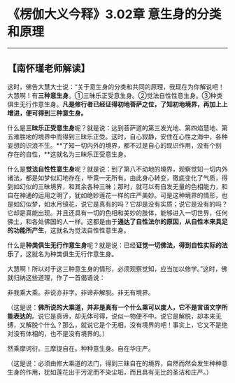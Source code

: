 # 《楞伽大义今释》3.02章 意生身的分类和原理

------

## 【南怀瑾老师解读】

这时，佛告大慧大士说：“关于意生身的分类和共同的原理，我现在为你解说吧！大慧啊！有**三种意生身**。①三昧乐正受意生身。②觉法自性性意生身。③种类俱生无行作意生身。**凡是修行者已经证得初地菩萨之位，了知初地境界，再加上上增进，便可得到三种意生身。**

什么是**三昧乐正受意生身**呢？就是说：达到菩萨道的第三发光地、第四焰慧地、第五难胜地的境界中而得到三昧乐正受。这时，自心寂静，安住在心性之海中，各种妄想的识浪不生。**了知一切内外的境界，都不过是自心的现识作用，没有个别存在的自性，**这就名为三昧乐正受意生身。

什么是**觉法自性性意生身**呢？就是说：到了第八不动地的境界，观察觉知一切内外诸法，都是如梦似幻地存在，毕竟一无所有。由此身心转变，徹底变化了气质，得到如幻似的三昧境界，和其余各种三昧；那时，就可以有自发无量的色相能力，和自在神通的运用之明了，犹如绝妙莲花一样的庄严美妙。可是这种境界的情形，也是如幻似梦，如水月镜花，说它是真有的吗？它却是没有实质；说它是没有的吗？它却是真能出现。并且还具有一切的色相和美妙的肢体，能够进入一切世界，任何佛土，和各处佛国的人一样。这都是由于**通达了自性法尔的原因，从自性本来具足的功能所产生**，这就名为觉法自性性意生身。

什么是**种类俱生无行作意生身**呢？就是说：已经**证觉一切佛法，得到自性实际的法乐**了，这就名为种类俱生无行作意生身。

大慧啊！所以对于这三种意生身的情形，必须观察觉知，应当加以修学。”这时，佛就归纳这些道理，作了一首偈语说：

非我乘大乘。非说亦非字。非谛非解脱。非无有境界。

（这是说：**佛所说的大乘道，并非是真有一个什么乘可以度人，它不是言语文字所能表达的**。说它是真谛，却无体可得，说似一物便不中。说它是解脱，却本来无缚，又解脱个什么？那么，就说它是个无相，没有境界的吧！事实上，它又不是绝对没有体相的，也不是没有境界的。）

然乘摩诃衍。三摩提自在。种种意生身。自在华庄严。

（这是说：必须由修大乘道的法门，得到三昧自在的境界，自然而然会发生种种意生身的作用，犹如莲花出于污泥而不染尘垢，而且具有无比的圣洁和庄严。）

